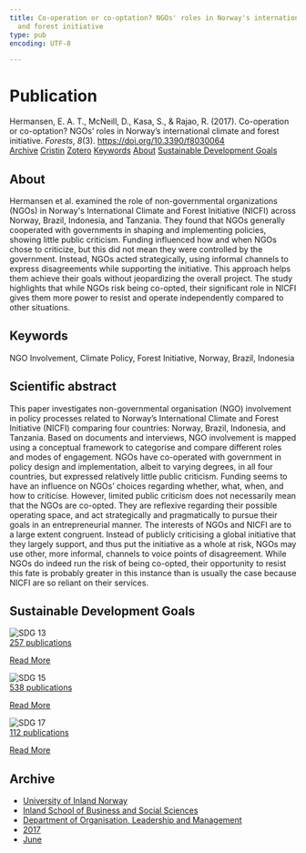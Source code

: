 ```yaml
---
title: Co-operation or co-optation? NGOs' roles in Norway's international climate
  and forest initiative
type: pub
encoding: UTF-8

---
```

<h1>Publication</h1>
<article id="csl-bib-container-LJWQ78HH" class="csl-bib-container">
  <div class="csl-bib-body"> <div class="csl-entry">Hermansen, E. A. T., McNeill, D., Kasa, S., &#38; Rajao, R. (2017). Co-operation or co-optation? NGOs’ roles in Norway’s international climate and forest initiative. <i>Forests</i>, <i>8</i>(3). <a href="https://doi.org/10.3390/f8030064">https://doi.org/10.3390/f8030064</a></div> </div>
  <div class="csl-bib-buttons">
    <a href="#taxonomy-article-LJWQ78HH" alt="archive" class="csl-bib-button">Archive</a>
    <a href="https://app.cristin.no/results/show.jsf?id=1475496" alt="Cristin" class="csl-bib-button">Cristin</a>
    <a href="http://zotero.org/groups/5881554/items/LJWQ78HH" alt="Zotero" class="csl-bib-button">Zotero</a>
    <a href="#keywords-article-LJWQ78HH" alt="keywords" class="csl-bib-button">Keywords</a>
    <a href="#about-article-LJWQ78HH" alt="about_pub" class="csl-bib-button">About</a>
    <a href="#sdg-article-LJWQ78HH" alt="sdg" class="csl-bib-button">Sustainable Development Goals</a>
  </div>
  <div id="csl-bib-meta-container-LJWQ78HH"></div>
</article>
<div id="csl-bib-meta-LJWQ78HH" class="csl-bib-meta">
  <article id="about-article-LJWQ78HH" class="about_pub-article">
    <h1>About</h1>
    Hermansen et al. examined the role of non-governmental organizations (NGOs) in Norway's International Climate and Forest Initiative (NICFI) across Norway, Brazil, Indonesia, and Tanzania. They found that NGOs generally cooperated with governments in shaping and implementing policies, showing little public criticism. Funding influenced how and when NGOs chose to criticize, but this did not mean they were controlled by the government. Instead, NGOs acted strategically, using informal channels to express disagreements while supporting the initiative. This approach helps them achieve their goals without jeopardizing the overall project. The study highlights that while NGOs risk being co-opted, their significant role in NICFI gives them more power to resist and operate independently compared to other situations.
  </article>
  <article id="keywords-article-LJWQ78HH" class="keywords-article">
    <h1>Keywords</h1>
    NGO Involvement, Climate Policy, Forest Initiative, Norway, Brazil, Indonesia
  </article>
  <article id="abstract-article-LJWQ78HH" class="abstract-article">
    <h1>Scientific abstract</h1>
    This paper investigates non-governmental organisation (NGO) involvement in policy processes related to Norway’s International Climate and Forest Initiative (NICFI) comparing four countries: Norway, Brazil, Indonesia, and Tanzania. Based on documents and interviews, NGO involvement is mapped using a conceptual framework to categorise and compare different roles and modes of engagement. NGOs have co-operated with government in policy design and implementation, albeit to varying degrees, in all four countries, but expressed relatively little public criticism. Funding seems to have an influence on NGOs’ choices regarding whether, what, when, and how to criticise. However, limited public criticism does not necessarily mean that the NGOs are co-opted. They are reflexive regarding their possible operating space, and act strategically and pragmatically to pursue their goals in an entrepreneurial manner. The interests of NGOs and NICFI are to a large extent congruent. Instead of publicly criticising a global initiative that they largely support, and thus put the initiative as a whole at risk, NGOs may use other, more informal, channels to voice points of disagreement. While NGOs do indeed run the risk of being co-opted, their opportunity to resist this fate is probably greater in this instance than is usually the case because NICFI are so reliant on their services.
  </article>
  <article id="sdg-article-LJWQ78HH" class="sdg-article">
    <h1>Sustainable Development Goals</h1>
    <div class="sdg-container"><div id="sdg13" class="sdg">
        <img src="{{< params subfolder >}}images/sdg/sdg13_en.png" class="image" alt="SDG 13">
        <div class="sdg-overlay">
          <a href="{{< params subfolder >}}en/archive/?sdg=13#archive" class="sdg-publication-count"><span>257</span> publications</a>
          <p><a href="https://sdgs.un.org/goals/goal13" class="sdg-read-more">Read More</a></p>
        </div>
      </div> <div id="sdg15" class="sdg">
        <img src="{{< params subfolder >}}images/sdg/sdg15_en.png" class="image" alt="SDG 15">
        <div class="sdg-overlay">
          <a href="{{< params subfolder >}}en/archive/?sdg=15#archive" class="sdg-publication-count"><span>538</span> publications</a>
          <p><a href="https://sdgs.un.org/goals/goal15" class="sdg-read-more">Read More</a></p>
        </div>
      </div> <div id="sdg17" class="sdg">
        <img src="{{< params subfolder >}}images/sdg/sdg17_en.png" class="image" alt="SDG 17">
        <div class="sdg-overlay">
          <a href="{{< params subfolder >}}en/archive/?sdg=17#archive" class="sdg-publication-count"><span>112</span> publications</a>
          <p><a href="https://sdgs.un.org/goals/goal17" class="sdg-read-more">Read More</a></p>
        </div>
      </div></div>
  </article>
  <article id="taxonomy-article-LJWQ78HH" class="taxonomy-article">
    <h1>Archive</h1>
    <ul>
      <li><a href="{{< params subfolder >}}en/archive/?key=3DCRN523">University of Inland Norway</a></li>
      <li><a href="{{< params subfolder >}}en/archive/?key=DU8Q9LN9">Inland School of Business and Social Sciences</a></li>
      <li><a href="{{< params subfolder >}}en/archive/?key=4LUWR3ZM">Department of Organisation, Leadership and Management</a></li>
      <li><a href="{{< params subfolder >}}en/archive/?key=KF5I8TQ8">2017</a></li>
      <li><a href="{{< params subfolder >}}en/archive/?key=XSG28L54">June</a></li>
    </ul>
  </article>
</div>
